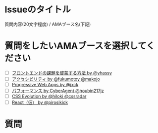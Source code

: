 # Issueのタイトル

質問内容(20文字程度) / AMAブース名(下記)

# 質問をしたいAMAブースを選択してください

- [ ] [フロントエンドの課題を啓蒙する方法 by @yhassy](https://github.com/insidefrontend/issue-1/tree/master/topics/ama-booth/E1-yhassy-ux)
- [ ] [アクセシビリティ by @fukumotoy @makojo](https://github.com/insidefrontend/issue-1/tree/master/topics/ama-booth/C1-yahoo-a11y)
- [ ] [Progressive Web Apps by @jxck](https://github.com/insidefrontend/issue-1/tree/master/topics/ama-booth/D1-jxck-pwapps)
- [ ] [パフォーマンス by CyberAgent @houbin217jz](https://github.com/insidefrontend/issue-1/tree/master/topics/ama-booth/C2-herablog-perfmatter)
- [ ] [CSS Evolution by @hiloki @cssradar](https://github.com/insidefrontend/issue-1/tree/master/topics/ama-booth/D2-hiloki-css)
- [ ] [React（仮） by @pirosikick](https://github.com/insidefrontend/issue-1/tree/master/topics/ama-booth/E2-yahoo-react)

# 質問
